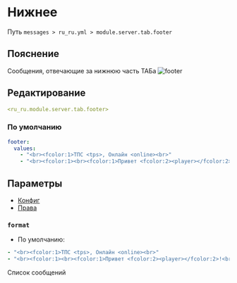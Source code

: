 # Нижнее
Путь `messages > ru_ru.yml > module.server.tab.footer`

## Пояснение
Сообщения, отвечающие за нижнюю часть ТАБа
![footer](/footer.png)

## Редактирование
```yaml
<ru_ru.module.server.tab.footer>
```

### По умолчанию
```yaml
footer:
  values:
    - "<br><fcolor:1>ТПС <tps>, Онлайн <online><br>"
    - "<br><fcolor:1><br><fcolor:1>Привет <fcolor:2><player></fcolor:2>!<br><br>"
```

## Параметры

- [Конфиг](/ru/config/module/server/tab/footer/)
- [Права](/ru/permissions/module/server/tab/footer/)

### `format`
- По умолчанию:
```yaml
- "<br><fcolor:1>ТПС <tps>, Онлайн <online><br>"
- "<br><fcolor:1><br><fcolor:1>Привет <fcolor:2><player></fcolor:2>!<br><br>"
```

Список сообщений

